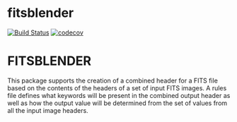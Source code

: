 # fitsblender

[![Build Status](https://dev.azure.com/spacetelescope/fitsblender/_apis/build/status/spacetelescope.fitsblender?branchName=master)](https://dev.azure.com/spacetelescope/fitsblender/_build/latest?definitionId=14&branchName=master)
[![codecov](https://codecov.io/gh/spacetelescope/fitsblender/branch/main/graph/badge.svg)](https://codecov.io/gh/spacetelescope/fitsblender)

FITSBLENDER
============

This package supports the creation of a combined header for a FITS file based on the contents of the headers
of a set of input FITS images.  A rules file defines what keywords will be present in the combined
output header as well as how the output value will be determined from the set of values from all 
the input image headers.  
